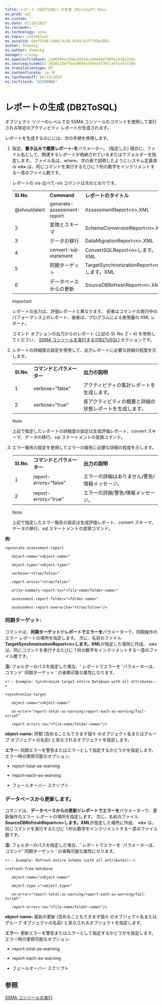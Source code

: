 ```yaml
---
title: レポート (DB2ToSQL) の生成 |Microsoft Docs
ms.prod: sql
ms.custom: ''
ms.date: 01/19/2017
ms.reviewer: ''
ms.technology: ssma
ms.topic: conceptual
ms.assetid: 69ef5fd9-190d-4c58-8199-b3f77d5e1883
author: Shamikg
ms.author: Shamikg
manager: craigg
ms.openlocfilehash: 2186599ac56be3d3adca986ae8f087ecb3b2218c
ms.sourcegitcommit: 3026c22b7fba19059a769ea5f367c4f51efaf286
ms.translationtype: MT
ms.contentlocale: ja-JP
ms.lasthandoff: 06/15/2019
ms.locfileid: "63299086"
---
```

# <a name="generating-reports-db2tosql"></a>レポートの生成 (DB2ToSQL)
オブジェクト ツリーのレベルでの SSMA コンソールのコマンドを使用して実行される特定のアクティビティ レポートが生成されます。  
  
レポートを生成するのにには、次の手順を使用します。  
  
1.  指定、**書き込みで概要レポート-を**パラメーター。 (指定した) 場合に、ファイル名として、関連するレポートが格納されているまたはでフォルダーを指定します。 ファイル名は、where、次の表で説明したようにシステム定義済み **&lt;n&gt;** は、同じコマンドを実行するたびに 1 桁の数字をインクリメントする一意のファイル数です。  
  
    レポートの vis-比べて-vis コマンドは次のとおりです。  
  
    ||||  
    |-|-|-|  
    |**Sl.No.**|**Command**|**レポートのタイトル**|  
    |@shouldalert|generate-assessment-report|AssessmentReport&lt;n&gt;.XML|  
    |2|変換とスキーマ|SchemaConversionReport&lt;n&gt;.XML|  
    |3|データの移行|DataMigrationReport&lt;n&gt;.XML|  
    |4|convert-sql-statement|ConvertSQLReport&lt;n&gt;します。XML|  
    |5|同期ターゲット|TargetSynchronizationReport&lt;n&gt;します。XML|  
    |6|データベースからの更新|SourceDBRefreshReport&lt;n&gt;.XML|  
  
    > [!IMPORTANT]  
    > レポートの出力は、評価レポートと異なります。 前者はコマンドの実行中のパフォーマンス上のレポート、後者は、プログラムによる使用量の XML レポート。  
  
    コマンド オプションの出力からのレポート (上記の Sl. No. 2 ~ 4) を参照してください、 [SSMA コンソールを実行する&#40;DB2ToSQL&#41; ](../../ssma/db2/executing-the-ssma-console-db2tosql.md)セクションです。  
  
2.  レポートの詳細度の設定を使用して、出力レポートに必要な詳細の程度を示します。  
  
    ||||  
    |-|-|-|  
    |**Sl.No.**|**コマンドとパラメーター**|**出力の説明**|  
    |1|verbose="false"|アクティビティの集計レポートを生成します。|  
    |2|verbose="true"|各アクティビティの概要と詳細の状態レポートを生成します。|  
  
    > [!NOTE]  
    > 上記で指定したレポートの詳細度の設定は生成評価レポート、convert スキーマ、データの移行、sql ステートメントの変換コマンド。  
  
3.  エラー報告の設定を使用してエラーの報告に必要な詳細の程度を示します。  
  
    ||||  
    |-|-|-|  
    |**Sl.No.**|**コマンドとパラメーター**|**出力の説明**|  
    |1|report-errors="false"|エラーの詳細はありません/警告/情報メッセージ。|  
    |2|report-errors="true"|エラーの詳細/警告/情報メッセージ。|  
  
    > [!NOTE]  
    > 上記で指定したエラー報告の設定は生成評価レポート、convert スキーマ、データの移行、sql ステートメントの変換コマンド。  
  
**例:**  
  
```  
<generate-assessment-report  
  
   object-name="<object-name>"  
  
   object-type="<object-type>"  
  
   verbose="<true/false>"  
  
   report-erors="<true/false>"  
  
   write-summary-report-to="<file-name/folder-name>"  
  
   assessment-report-folder="<folder-name>"  
  
   assessment-report-overwrite="<true/false>"/>  
```  
  
### <a name="synchronize-target"></a>同期ターゲット:  
コマンドは、**同期ターゲット**が**レポートでエラーを**パラメーターで、同期操作のエラー レポートの場所を指定します。 次に、名前のファイル**TargetSynchronizationReport&lt;n&gt;します。XML**が指定した場所に作成、 **&lt;n&gt;** は、同じコマンドを実行するたびに 1 桁の数字をインクリメントする一意のファイル数です。  
  
**注:** フォルダーのパスを指定した場合、' レポートでエラーを 'パラメーターは、コマンド' 同期ターゲット ' の省略可能な属性になります。  
  
```  
<!-- Example: Synchronize target entire Database with all attributes-->  
  
<synchronize-target  
  
   object-name="<object-name>"  
  
   on-error="report-total-as-warning/report-each-as-warning/fail-script"  
  
   report-errors-to="<file-name/folder-name>"/>  
```  
**object-name:** 同期 (含めることもできます個々 のオブジェクト名またはグループ オブジェクトの名前) と見なされるオブジェクトを指定します。  
  
**エラー:** 同期エラーを警告またはエラーとして指定するかどうかを指定します。 エラー時の使用可能なオプション:  
  
-   report-total-as-warning  
  
-   report-each-as-warning  
  
-   フェールオーバー スクリプト  
  
### <a name="refresh-from-database"></a>データベースから更新します。  
コマンドは、**データベースからの更新**が**レポートでエラーを**パラメーターで、更新操作のエラー レポートの場所を指定します。 次に、名前のファイル**SourceDBRefreshReport&lt;n&gt;します。XML**が指定した場所に作成、 **&lt;n&gt;** は、同じコマンドを実行するたびに 1 桁の数字をインクリメントする一意のファイル数です。  
  
**注:** フォルダーのパスを指定した場合、' レポートでエラーを 'パラメーターは、コマンド' 同期ターゲット ' の省略可能な属性になります。  
  
```  
<!-- Example: Refresh entire Schema (with all attributes)-->  
  
<refresh-from-database  
  
   object-name="<object-name>"  
  
   object-type ="<object-type>"  
  
   on-error="report-total-as-warning/report-each-as-warning/fail-script"  
  
   report-errors-to="<file-name/folder-name>"/>  
```  
**object-name:** 最新の更新 (含めることもできます個々 のオブジェクト名またはグループ オブジェクトの名前) と見なされるオブジェクトを指定します。  
  
**エラー:** 更新エラーを警告またはエラーとして指定するかどうかを指定します。 エラー時の使用可能なオプション:  
  
-   report-total-as-warning  
  
-   report-each-as-warning  
  
-   フェールオーバー スクリプト  
  
## <a name="see-also"></a>参照  
[SSMA コンソールの実行](https://msdn.microsoft.com/ce63f633-067d-4f04-b8e9-e1abd7ec740b)  
  
